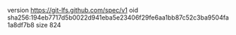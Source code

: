 version https://git-lfs.github.com/spec/v1
oid sha256:194eb7717d5b0022d941eba5e23406f29fe6aa1bb87c52c3ba9504fa1a8df7b8
size 824
